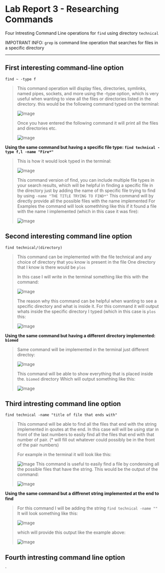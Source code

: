 Lab Report 3 - Researching Commands
===

Four Intresting Command Line operations for `find` using directory `technical`

IMPOTRANT INFO: `grep` is command line operation that searches for files in a specific directory

---

**First interesting command-line option**
---

`find ~ -type f`

>This command operation will display files, directories, symlinks, named pipes, sockets, and more using the -type option, which is very useful when wanting to view all the files or directories listed in the directory.
>this would be the following command typed on the terminal:
>
>![Image](first.png)
>
>Once you have entered the following command it will print all the files and directories etc.
>
>![Image](firsto.png)
>




**Using the same command but having a specific file type: `find technical -type f,l -name "Fire*"`**

>This is how it would look typed in the terminal: 
>
>![Image](fire.png)
>
>This command version of find, you can include multiple file types in your search results, which will be helpful in finding a specific file in the directory just by adding the name of th specific file trying to find by using `-name "THE TITLE TRYING TO FIND*"` This command will by directly provide all the possible files with the name implemented
>For Examples the command will look somethhing like this if it found a file with the name I implemented (which in this case it was fire):
>
>![Image](fireo.png)
>

**Second interesting command line option**
---

`find technical/(directory)`

>This command can be implemented with the file technical and any choice of directory that you know is present in the file
>One directory that I know is there would be `plos`
>
>In this case I will write in the terminal something like this with the command:
>
>![Image](plos.png)
>
>The reason why this command can be helpful when wanting to see a specific directory and what is inside it. For this command it will output whats inside the specific directory I typed (which in this case is `plos` this:
>
>![Image](ploso.png)
>

**Using the same command but having a different directory implemented: `biomed`**

>Same command will be implemented in the terminal just different directoy:
>
>![Image](biomed.png)
>
>This command will be able to show everything that is placed inside the. `biomed` directory
>Which will output something like this:
>
>![Image](biomedo.png)
>

**Third intresting command line option**
---

`find technical -name "title of file that ends with"`

>This command will be able to find all the files that end with the string implemented in qoutes at the end. In this case will will be using star in front of the last numbers to easily find all the files that end with that number of pair. (* will fill out whatever could possibly be in the front of the pair numbers)
>
>For example in the terminal it will look like this:
>
>![Image](o.png)
>This command is useful to easily find a file by condensing all the possible files that have the string.
>This would be the output of the command:
>
>![Image](o.png)
>

**Using the same command but a diffrenet string implemented at the end to find**

>For this command I will be adding the string `find technical -name ""`
>It will look something like this:
>
>![Image](o.png)
>
>which will provide this output like the example above:
>
>![Image](o.png)
>

**Fourth intresting command line option**
---

`

